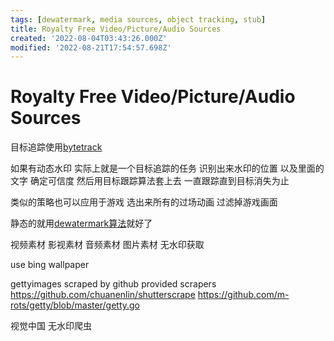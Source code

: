 ```yaml
---
tags: [dewatermark, media sources, object tracking, stub]
title: Royalty Free Video/Picture/Audio Sources
created: '2022-08-04T03:43:26.000Z'
modified: '2022-08-21T17:54:57.698Z'
---
```


# Royalty Free Video/Picture/Audio Sources

目标追踪使用[bytetrack](https://github.com/ifzhang/ByteTrack)

如果有动态水印 实际上就是一个目标追踪的任务 识别出来水印的位置 以及里面的文字 确定可信度 然后用目标跟踪算法套上去 一直跟踪直到目标消失为止

类似的策略也可以应用于游戏 选出来所有的过场动画 过滤掉游戏画面

静态的就用[dewatermark算法](https://github.com/rohitrango/automatic-watermark-detection)就好了

视频素材 影视素材 音频素材 图片素材 无水印获取

use bing wallpaper

gettyimages scraped by github provided scrapers
https://github.com/chuanenlin/shutterscrape
https://github.com/m-rots/getty/blob/master/getty.go

视觉中国 无水印爬虫

